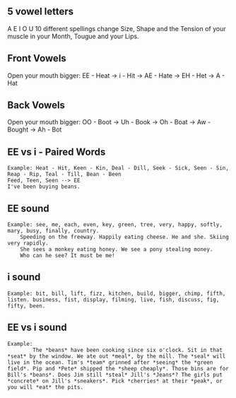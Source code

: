 
## 5 vowel letters
A E I O U
10 different spellings
change Size, Shape and the Tension of your muscle in your Month, Tougue and your Lips.
## Front Vowels
Open your mouth bigger: EE - Heat -> i - Hit -> AE - Hate -> EH - Het -> A - Hat
## Back Vowels
Open your mouth bigger: OO - Boot -> Uh - Book -> Oh - Boat -> Aw - Bought -> Ah - Bot
## EE vs i - Paired Words
	Example: Heat - Hit, Keen - Kin, Deal - Dill, Seek - Sick, Seen - Sin, Reap - Rip, Teal - Till, Bean - Been
	Feed, Teen, Seen --> EE
	I've been buying beans.

## EE sound
	Example: see, me, each, even, key, green, tree, very, happy, softly, mary, busy, finally, country.
		Speeding on the freeway. Happily eating cheese. He and she. Skiing very rapidly.
		She sees a monkey eating honey. We see a pony stealing money.
		Who can he see? It must be me! 
## i sound
	Example: bit, bill, lift, fizz, kitchen, build, bigger, chimp, fifth, listen. business, fist, display, filming, live, fish, discuss, fig, fifty, been.

## EE vs i sound
	Example:
			The *beans* have been cooking since six o'clock. Sit in that *seat* by the window. We ate out *meal*, by the mill. The *seal* will live in the ocean. Tim's *team* grinned after *seeing* the *green field*. Pip and *Pete* shipped the *sheep cheaply*. Those bins are for Bill's *beans*. Does Jim still *steal* Jill's *Jeans*? The girls put *concrete* on Jill's *sneakers*. Pick *cherries* at their *peak*, or you will *eat* the pits. 
